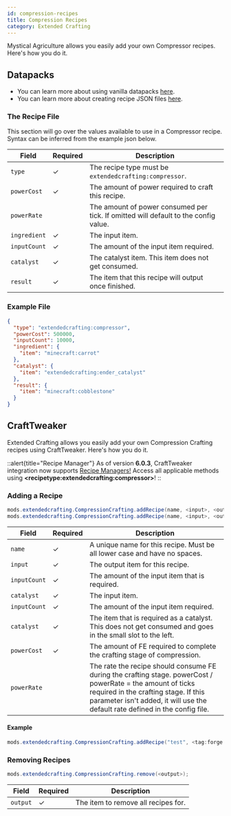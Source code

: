 ```yaml
---
id: compression-recipes
title: Compression Recipes
category: Extended Crafting
---
```


Mystical Agriculture allows you easily add your own Compressor recipes. Here's how you do it.

## Datapacks

<alert title="Prerequisites">
  <ul>
    <li>
      You can learn more about using vanilla datapacks <a href="https://minecraft.gamepedia.com/Data_pack">here</a>.
    </li>
    <li>
      You can learn more about creating recipe JSON files <a href="https://minecraft.gamepedia.com/Recipe">here</a>.
    </li>
  </ul>
</alert>

### The Recipe File
This section will go over the values available to use in a Compressor recipe. Syntax can be inferred from the example json below.

| Field        | Required | Description                                                                         |
|--------------|----------|-------------------------------------------------------------------------------------|
| `type`       | ✓        | The recipe type must be `extendedcrafting:compressor`.                              |
| `powerCost`  | ✓        | The amount of power required to craft this recipe.                                  |
| `powerRate`  |          | The amount of power consumed per tick. If omitted will default to the config value. |
| `ingredient` | ✓        | The input item.                                                                     |
| `inputCount` | ✓        | The amount of the input item required.                                              |
| `catalyst`   | ✓        | The catalyst item. This item does not get consumed.                                 |
| `result`     | ✓        | The item that this recipe will output once finished.                                |

### Example File
```json
{
  "type": "extendedcrafting:compressor",
  "powerCost": 500000,
  "inputCount": 10000,
  "ingredient": {
    "item": "minecraft:carrot"
  },
  "catalyst": {
    "item": "extendedcrafting:ender_catalyst"
  },
  "result": {
    "item": "minecraft:cobblestone"
  }
}
```

## CraftTweaker

Extended Crafting allows you easily add your own Compression Crafting recipes using CraftTweaker. Here's how you do it.

::alert{title="Recipe Manager"}
As of version **6.0.3**, CraftTweaker integration now supports <a href="https://docs.blamejared.com/1.20.1/en/tutorial/Recipes/RecipeManagers" target="_blank">Recipe Managers!</a> Access all applicable methods using **\<recipetype:extendedcrafting:compressor\>**!
::

### Adding a Recipe
```java
mods.extendedcrafting.CompressionCrafting.addRecipe(name, <input>, <output>, inputCount, <catalyst>, powerCost);    
mods.extendedcrafting.CompressionCrafting.addRecipe(name, <input>, <output>, inputCount, <catalyst>, powerCost, powerRate);
```

| Field        | Required | Description                                                                                                                                                                                                                          |
|--------------|----------|--------------------------------------------------------------------------------------------------------------------------------------------------------------------------------------------------------------------------------------|
| `name`       | ✓        | A unique name for this recipe. Must be all lower case and have no spaces.                                                                                                                                                            |
| `input`      | ✓        | The output item for this recipe.                                                                                                                                                                                                     |
| `inputCount` | ✓        | The amount of the input item that is required.                                                                                                                                                                                       |
| `catalyst`   | ✓        | The input item.                                                                                                                                                                                                                      |
| `inputCount` | ✓        | The amount of the input item required.                                                                                                                                                                                               |
| `catalyst`   | ✓        | The item that is required as a catalyst. This does not get consumed and goes in the small slot to the left.                                                                                                                          |
| `powerCost`  | ✓        | The amount of FE required to complete the crafting stage of compression.                                                                                                                                                             |
| `powerRate`  |          | The rate the recipe should consume FE during the crafting stage. powerCost / powerRate = the amount of ticks required in the crafting stage. If this parameter isn't added, it will use the default rate defined in the config file. |

#### Example
```java
mods.extendedcrafting.CompressionCrafting.addRecipe("test", <tag:forge:ingots/iron>, <item:minecraft:apple>, 50000, <tag:forge:ingots/gold>, 2000000, 200);
```

### Removing Recipes
```java
mods.extendedcrafting.CompressionCrafting.remove(<output>);
```

| Field    | Required | Description                         |
|----------|----------|-------------------------------------|
| `output` | ✓        | The item to remove all recipes for. |
